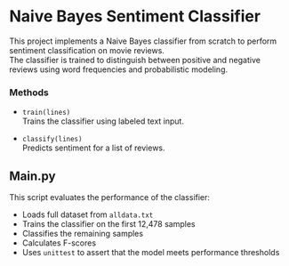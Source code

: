 
# Naive Bayes Sentiment Classifier

This project implements a Naive Bayes classifier from scratch to perform sentiment classification on movie reviews.  
The classifier is trained to distinguish between positive and negative reviews using word frequencies and probabilistic modeling.

### Methods

- `train(lines)`  
  Trains the classifier using labeled text input.

- `classify(lines)`  
  Predicts sentiment for a list of reviews.

## Main.py

This script evaluates the performance of the classifier:

- Loads full dataset from `alldata.txt`  
- Trains the classifier on the first 12,478 samples  
- Classifies the remaining samples  
- Calculates F-scores  
- Uses `unittest` to assert that the model meets performance thresholds
